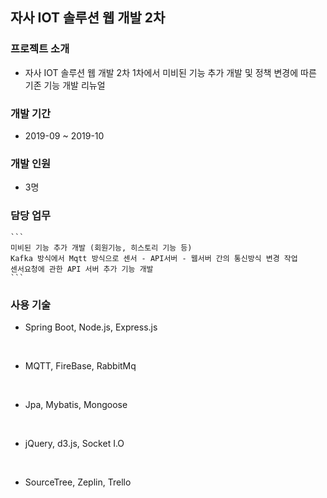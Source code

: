 ## 자사 IOT 솔루션 웹 개발 2차

### 프로젝트 소개 

- 자사 IOT 솔루션 웹 개발 2차 
    1차에서 미비된 기능 추가 개발 및 정책 변경에 따른 기존 기능 개발 리뉴얼

### 개발 기간
- 2019-09 ~ 2019-10

### 개발 인원
- 3명

### 담당 업무
    ```
    미비된 기능 추가 개발 (회원기능, 히스토리 기능 등)
    Kafka 방식에서 Mqtt 방식으로 센서 - API서버 - 웹서버 간의 통신방식 변경 작업
    센서요청에 관한 API 서버 추가 기능 개발
    ```

### 사용 기술
- Spring Boot, Node.js, Express.js
<br>

- MQTT, FireBase, RabbitMq
<br>

- Jpa, Mybatis, Mongoose
<br>

- jQuery, d3.js, Socket I.O
<br>

- SourceTree, Zeplin, Trello